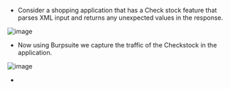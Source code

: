 - Consider a shopping application that has a Check stock feature that parses XML input and returns any unexpected values in the response.

![image](https://github.com/Akhilkj123/Portswigger/assets/65653010/f56893fe-0416-4c88-aa7d-1580629498b1)

- Now using Burpsuite we capture the traffic of the Checkstock in the application.

![image](https://github.com/Akhilkj123/Portswigger/assets/65653010/e85bab89-afdc-48b1-b781-12d5ba2e9dda)

- 
